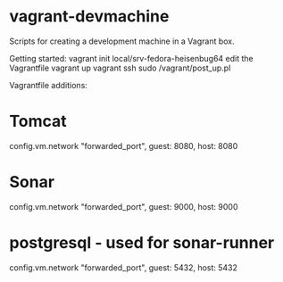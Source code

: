 vagrant-devmachine
==================

Scripts for creating a development machine in a Vagrant box.


Getting started:
 vagrant init local/srv-fedora-heisenbug64
 edit the Vagrantfile
 vagrant up
 vagrant ssh
 sudo /vagrant/post_up.pl


Vagrantfile additions: 
  # Tomcat
  config.vm.network "forwarded_port", guest: 8080, host: 8080
  # Sonar
  config.vm.network "forwarded_port", guest: 9000, host: 9000 
  # postgresql - used for sonar-runner
  config.vm.network "forwarded_port", guest: 5432, host: 5432

